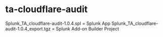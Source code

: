 # ta-cloudflare-audit
Splunk_TA_cloudflare-audit-1.0.4.spl = Splunk App
Splunk_TA_cloudflare-audit-1.0.4_export.tgz = Splunk Add-on Builder Project
